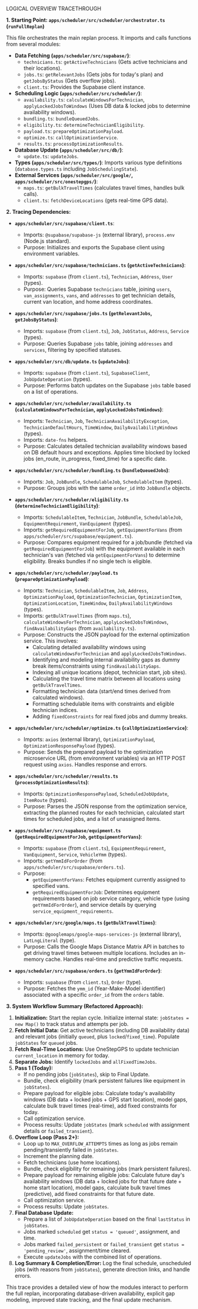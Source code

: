 LOGICAL OVERVIEW TRACETHROUGH

**1. Starting Point: `apps/scheduler/src/scheduler/orchestrator.ts` (`runFullReplan`)**

This file orchestrates the main replan process. It imports and calls functions from several modules:

*   **Data Fetching (`apps/scheduler/src/supabase/`)**:
    *   `technicians.ts`: `getActiveTechnicians` (Gets active technicians and their locations).
    *   `jobs.ts`: `getRelevantJobs` (Gets jobs for today's plan) and `getJobsByStatus` (Gets overflow jobs).
    *   `client.ts`: Provides the Supabase client instance.
*   **Scheduling Logic (`apps/scheduler/src/scheduler/`)**:
    *   `availability.ts`: `calculateWindowsForTechnician`, `applyLockedJobsToWindows` (Uses DB data & locked jobs to determine availability windows).
    *   `bundling.ts`: `bundleQueuedJobs`.
    *   `eligibility.ts`: `determineTechnicianEligibility`.
    *   `payload.ts`: `prepareOptimizationPayload`.
    *   `optimize.ts`: `callOptimizationService`.
    *   `results.ts`: `processOptimizationResults`.
*   **Database Update (`apps/scheduler/src/db/`)**:
    *   `update.ts`: `updateJobs`.
*   **Types (`apps/scheduler/src/types/`)**: Imports various type definitions (`database.types.ts` including `JobSchedulingState`).
*   **External Services (`apps/scheduler/src/google/`, `apps/scheduler/src/onestepgps/`)**:
    *   `maps.ts`: `getBulkTravelTimes` (calculates travel times, handles bulk calls).
    *   `client.ts`: `fetchDeviceLocations` (gets real-time GPS data).



**2. Tracing Dependencies:**

*   **`apps/scheduler/src/supabase/client.ts`**:
    *   Imports: `@supabase/supabase-js` (external library), `process.env` (Node.js standard).
    *   Purpose: Initializes and exports the Supabase client using environment variables.

*   **`apps/scheduler/src/supabase/technicians.ts` (`getActiveTechnicians`)**:
    *   Imports: `supabase` (from `client.ts`), `Technician`, `Address`, `User` (types).
    *   Purpose: Queries Supabase `technicians` table, joining `users`, `van_assignments`, `vans`, and `addresses` to get technician details, current van location, and home address coordinates.

*   **`apps/scheduler/src/supabase/jobs.ts` (`getRelevantJobs`, `getJobsByStatus`)**:
    *   Imports: `supabase` (from `client.ts`), `Job`, `JobStatus`, `Address`, `Service` (types).
    *   Purpose: Queries Supabase `jobs` table, joining `addresses` and `services`, filtering by specified statuses.

*   **`apps/scheduler/src/db/update.ts` (`updateJobs`)**:
    *   Imports: `supabase` (from `client.ts`), `SupabaseClient`, `JobUpdateOperation` (types).
    *   Purpose: Performs batch updates on the Supabase `jobs` table based on a list of operations.

*   **`apps/scheduler/src/scheduler/availability.ts` (`calculateWindowsForTechnician`, `applyLockedJobsToWindows`)**:
    *   Imports: `Technician`, `Job`, `TechnicianAvailabilityException`, `TechnicianDefaultHours`, `TimeWindow`, `DailyAvailabilityWindows` (types).
    *   Imports: `date-fns` helpers.
    *   Purpose: Calculates detailed technician availability windows based on DB default hours and exceptions. Applies time blocked by locked jobs (en_route, in_progress, fixed_time) for a specific date.

*   **`apps/scheduler/src/scheduler/bundling.ts` (`bundleQueuedJobs`)**:
    *   Imports: `Job`, `JobBundle`, `SchedulableJob`, `SchedulableItem` (types).
    *   Purpose: Groups jobs with the same `order_id` into `JobBundle` objects.

*   **`apps/scheduler/src/scheduler/eligibility.ts` (`determineTechnicianEligibility`)**:
    *   Imports: `SchedulableItem`, `Technician`, `JobBundle`, `SchedulableJob`, `EquipmentRequirement`, `VanEquipment` (types).
    *   Imports: `getRequiredEquipmentForJob`, `getEquipmentForVans` (from `apps/scheduler/src/supabase/equipment.ts`).
    *   Purpose: Compares equipment required for a job/bundle (fetched via `getRequiredEquipmentForJob`) with the equipment available in each technician's van (fetched via `getEquipmentForVans`) to determine eligibility. Breaks bundles if no single tech is eligible.

*   **`apps/scheduler/src/scheduler/payload.ts` (`prepareOptimizationPayload`)**:
    *   Imports: `Technician`, `SchedulableItem`, `Job`, `Address`, `OptimizationPayload`, `OptimizationTechnician`, `OptimizationItem`, `OptimizationLocation`, `TimeWindow`, `DailyAvailabilityWindows` (types).
    *   Imports: `getBulkTravelTimes` (from `maps.ts`), `calculateWindowsForTechnician`, `applyLockedJobsToWindows`, `findAvailabilityGaps` (from `availability.ts`).
    *   Purpose: Constructs the JSON payload for the external optimization service. This involves:
        *   Calculating detailed availability windows using `calculateWindowsForTechnician` and `applyLockedJobsToWindows`.
        *   Identifying and modeling internal availability gaps as dummy break items/constraints using `findAvailabilityGaps`.
        *   Indexing all unique locations (depot, technician start, job sites).
        *   Calculating the travel time matrix between all locations using `getBulkTravelTimes`.
        *   Formatting technician data (start/end times derived from calculated windows).
        *   Formatting schedulable items with constraints and eligible technician indices.
        *   Adding `fixedConstraints` for real fixed jobs and dummy breaks.

*   **`apps/scheduler/src/scheduler/optimize.ts` (`callOptimizationService`)**:
    *   Imports: `axios` (external library), `OptimizationPayload`, `OptimizationResponsePayload` (types).
    *   Purpose: Sends the prepared payload to the optimization microservice URL (from environment variables) via an HTTP POST request using `axios`. Handles response and errors.

*   **`apps/scheduler/src/scheduler/results.ts` (`processOptimizationResults`)**:
    *   Imports: `OptimizationResponsePayload`, `ScheduledJobUpdate`, `ItemRoute` (types).
    *   Purpose: Parses the JSON response from the optimization service, extracting the planned routes for each technician, calculated start times for scheduled jobs, and a list of unassigned items.

*   **`apps/scheduler/src/supabase/equipment.ts` (`getRequiredEquipmentForJob`, `getEquipmentForVans`)**:
    *   Imports: `supabase` (from `client.ts`), `EquipmentRequirement`, `VanEquipment`, `Service`, `VehicleYmm` (types).
    *   Imports: `getYmmIdForOrder` (from `apps/scheduler/src/supabase/orders.ts`).
    *   Purpose:
        *   `getEquipmentForVans`: Fetches equipment currently assigned to specified vans.
        *   `getRequiredEquipmentForJob`: Determines equipment requirements based on job service category, vehicle type (using `getYmmIdForOrder`), and service details by querying `service_equipment_requirements`.

*   **`apps/scheduler/src/google/maps.ts` (`getBulkTravelTimes`)**:
    *   Imports: `@googlemaps/google-maps-services-js` (external library), `LatLngLiteral` (type).
    *   Purpose: Calls the Google Maps Distance Matrix API in batches to get driving travel times between multiple locations. Includes an in-memory cache. Handles real-time and predictive traffic requests.

*   **`apps/scheduler/src/supabase/orders.ts` (`getYmmIdForOrder`)**:
    *   Imports: `supabase` (from `client.ts`), `Order` (type).
    *   Purpose: Fetches the `ymm_id` (Year-Make-Model identifier) associated with a specific `order_id` from the `orders` table.

**3. System Workflow Summary (Refactored Approach):**

1.  **Initialization:** Start the replan cycle. Initialize internal state: `jobStates = new Map()` to track status and attempts per job.
2.  **Fetch Initial Data:** Get active technicians (including DB availability data) and relevant jobs (initially `queued`, plus `locked`/`fixed_time`). Populate `jobStates` for `queued` jobs.
3.  **Fetch Real-Time Locations:** Use OneStepGPS to update technician `current_location` in memory for today.
4.  **Separate Jobs:** Identify `lockedJobs` and `allFixedTimeJobs`.
5.  **Pass 1 (Today):**
    *   If no pending jobs (`jobStates`), skip to Final Update.
    *   Bundle, check eligibility (mark persistent failures like equipment in `jobStates`).
    *   Prepare payload for eligible jobs: Calculate today's availability windows (DB data + locked jobs + GPS start location), model gaps, calculate bulk travel times (real-time), add fixed constraints for today.
    *   Call optimization service.
    *   Process results: Update `jobStates` (mark `scheduled` with assignment details or `failed_transient`).
6.  **Overflow Loop (Pass 2+):**
    *   Loop up to `MAX_OVERFLOW_ATTEMPTS` times as long as jobs remain pending/transiently failed in `jobStates`.
    *   Increment the planning date.
    *   Fetch technicians (use home locations).
    *   Bundle, check eligibility for remaining jobs (mark persistent failures).
    *   Prepare payload for remaining eligible jobs: Calculate future day's availability windows (DB data + locked jobs for that future date + home start location), model gaps, calculate bulk travel times (predictive), add fixed constraints for that future date.
    *   Call optimization service.
    *   Process results: Update `jobStates`.
7.  **Final Database Update:**
    *   Prepare a list of `JobUpdateOperation` based on the final `lastStatus` in `jobStates`.
    *   Jobs marked `scheduled` get `status = 'queued'`, assignment, and time.
    *   Jobs marked `failed_persistent` or `failed_transient` get `status = 'pending_review'`, assignment/time cleared.
    *   Execute `updateJobs` with the combined list of operations.
8.  **Log Summary & Completion/Error:** Log the final schedule, unscheduled jobs (with reasons from `jobStates`), generate direction links, and handle errors.

This trace provides a detailed view of how the modules interact to perform the full replan, incorporating database-driven availability, explicit gap modeling, improved state tracking, and the final update mechanism.
